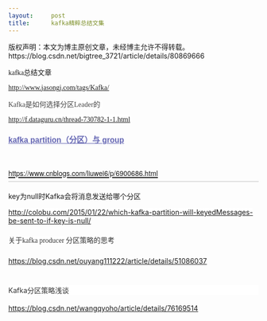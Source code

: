 ```yaml
---
layout:     post
title:      kafka精粹总结文集
---
```

<div id="article_content" class="article_content clearfix csdn-tracking-statistics" data-pid="blog" data-mod="popu_307" data-dsm="post">
								<div class="article-copyright">
					版权声明：本文为博主原创文章，未经博主允许不得转载。					https://blog.csdn.net/bigtree_3721/article/details/80869666				</div>
								            <link rel="stylesheet" href="https://csdnimg.cn/release/phoenix/template/css/ck_htmledit_views-f76675cdea.css">
						<div class="htmledit_views" id="content_views">
                <p><span style="font-family:'KaiTi_GB2312';font-size:14px;background-color:rgb(255,255,255);">kafka总结文章</span></p><p><span style="font-family:'KaiTi_GB2312';font-size:14px;background-color:rgb(255,255,255);"><a href="http://www.jasongj.com/tags/Kafka/" rel="nofollow">http://www.jasongj.com/tags/Kafka/</a><br></span></p><p><span style="font-family:'KaiTi_GB2312';font-size:14px;background-color:rgb(255,255,255);"><span id="thread_subject" style="color:rgb(68,68,68);line-height:normal;">Kafka是如何选择分区Leader的</span><span style="color:rgb(68,68,68);line-height:normal;"> </span><br></span></p><p><span style="color:rgb(68,68,68);line-height:normal;background-color:rgb(255,255,255);"><span style="font-family:'KaiTi_GB2312';font-size:14px;"><a href="http://f.dataguru.cn/thread-730782-1-1.html" rel="nofollow">http://f.dataguru.cn/thread-730782-1-1.html</a></span></span></p><h1 class="postTitle" style="font-size:15.6px;line-height:1.5em;clear:both;color:rgb(70,70,70);font-family:verdana, 'ms song', Arial, Helvetica, sans-serif;text-align:left;"><a id="cb_post_title_url" class="postTitle2" href="https://www.cnblogs.com/liuwei6/p/6900686.html" rel="nofollow" style="color:rgb(100,102,179);">kafka partition（分区）与 group</a></h1><h1 class="article-title" style="border-width:0px 0px 2px;border-bottom-style:solid;border-bottom-color:rgb(221,221,221);font-family:'Helvetica Neue', Helvetica, Arial, sans-serif;vertical-align:baseline;color:rgb(0,0,0);line-height:1.1em;"><a href="https://www.cnblogs.com/liuwei6/p/6900686.html" rel="nofollow" style="font-weight:normal;"><span style="font-size:14px;">https://www.cnblogs.com/liuwei6/p/6900686.html</span></a><br></h1><p><span style="background-color:rgb(255,255,255);">key为null时Kafka会将消息发送给哪个分区</span></p><p><a href="http://colobu.com/2015/01/22/which-kafka-partition-will-keyedMessages-be-sent-to-if-key-is-null/" rel="nofollow" style="background-color:rgb(255,255,255);">http://colobu.com/2015/01/22/which-kafka-partition-will-keyedMessages-be-sent-to-if-key-is-null/</a><br></p><p><span style="font-family:SimSun;color:rgb(51,51,51);line-height:36px;background-color:rgb(255,255,255);">关于kafka producer 分区策略的思考</span></p><p><a href="https://blog.csdn.net/ouyang111222/article/details/51086037" rel="nofollow">https://blog.csdn.net/ouyang111222/article/details/51086037</a></p><p></p><h1 class="title-article" style="color:rgb(51,51,51);font-family:'SF Pro Display', Roboto, Noto, Arial, 'PingFang SC', 'Hiragino Sans GB', 'Microsoft YaHei', sans-serif;background-color:rgb(255,255,255);"><span style="font-weight:normal;"><span style="font-size:14px;">Kafka分区策略浅谈</span></span></h1><a href="https://blog.csdn.net/wangqyoho/article/details/76169514" rel="nofollow">https://blog.csdn.net/wangqyoho/article/details/76169514</a><br>            </div>
                </div>